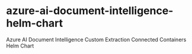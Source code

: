 # azure-ai-document-intelligence-helm-chart
Azure AI Document Intelligence Custom Extraction Connected Containers Helm Chart
